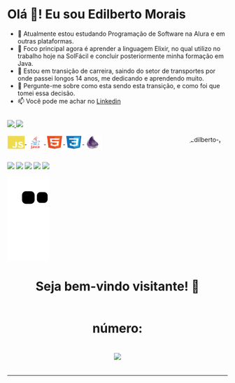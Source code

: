 ### <h1>Olá 👋! Eu sou Edilberto Morais</h1>

- 🔭  Atualmente estou estudando Programação de Software na Alura e em outras plataformas.
- 🌱  Foco principal agora é aprender a linguagem Elixir, no qual utilizo no trabalho hoje na SolFácil e concluir posteriormente minha formação em Java.
- 🚚 Estou em transição de carreira, saindo do setor de transportes por onde passei longos 14 anos, me dedicando e aprendendo muito.
- 💬 Pergunte-me sobre como esta sendo esta transição, e como foi que tomei essa decisão.
- 📫  Você pode me achar no <a href="https://www.linkedin.com/in/edilbertocmorais">Linkedin</a>
##

<div>
<a href="https://github.com/EdilbertoMorais">
<img height="180em" src="https://github-readme-stats.vercel.app/api?username=EdilbertoMorais&show_icons=true&theme=radical&include_all_commits=true&count_private=true"/>
<img height="180em" src="https://github-readme-stats.vercel.app/api/top-langs/?username=EdilbertoMorais&layout=compact&langs_count=7&theme=radical"/>
</div

##
<div style="display: inline_block"><br>
<img align="center" alt="Edilberto-Js" height="30" width="40" src="https://raw.githubusercontent.com/devicons/devicon/master/icons/javascript/javascript-plain.svg">
<img align="center" alt="Edilberto-JAVA" height="30" width="40" src="https://raw.githubusercontent.com/devicons/devicon/master/icons/java/java-original-wordmark.svg">
<img align="center" alt="Edilberto-HTML" height="30" width="40" src="https://raw.githubusercontent.com/devicons/devicon/master/icons/html5/html5-original.svg">
<img align="center" alt="Edilberto-CSS" height="30" width="40" src="https://raw.githubusercontent.com/devicons/devicon/master/icons/css3/css3-original.svg">
 <img align="center" alt="Edilberto-ELIXIR" height="30" width="40" src="https://github.com/devicons/devicon/blob/master/icons/elixir/elixir-original.svg">
 
<img align="right" alt="Edilberto-pic" height="150" style="border-radius:50px;" src="https://docmanagement.com.br/wp-content/uploads/2021/01/1-7.jpg">
</div>

##
<div> 
<a href="https://discord.gg/edilbertocmorais#5753" target="_blank"><img src="https://img.shields.io/badge/Discord-7289DA?style=for-the-badge&logo=discord&logoColor=white" target="_blank"></a> 
<a href="https://www.linkedin.com/in/edilbertocmorais/" target="_blank"><img src="https://img.shields.io/badge/-LinkedIn-%230077B5?style=for-the-badge&logo=linkedin&logoColor=white" target="_blank"></a> 
<a href = "mailto:edilbertocmorais@gmail.com"><img src="https://img.shields.io/badge/Gmail-D14836?style=for-the-badge&logo=gmail&logoColor=white" target="_blank"></a>
<a href = "https://t.me/Edilberto_Morais"><img src="https://img.shields.io/badge/Telegram-2CA5E0?style=for-the-badge&logo=telegram&logoColor=white" target="_blank"></a>
<a href="https://exercism.org/profiles/EdilbertoMorais" target="_white"><img src="https://upload.wikimedia.org/wikipedia/commons/c/c1/Exercism-logo.svg" target="_blank"></a>


 ![Snake animation](https://github.com/EdilbertoMorais/EdilbertoMorais/blob/output/github-contribution-grid-snake.svg)
</div>
 
 <h1 align="center"
    <p>
Seja bem-vindo visitante! 👋
<br>
<br>
<p align="center">número:</p>
<p align="center"><img align="center"src="https://profile-counter.glitch.me/MariPadilha/count.svg"/></p>
   </p><hr>

</h1>
